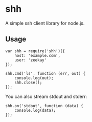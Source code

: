 # shh
A simple ssh client library for node.js.

## Usage
    var shh = require('shh')({
        host: 'example.com',
        user: 'zeekay'
    });

    shh.cmd('ls', function (err, out) {
        console.log(out);
        shh.close();
    });

You can also stream stdout and stderr:

    shh.on('stdout', function (data) {
        console.log(data);
    });
